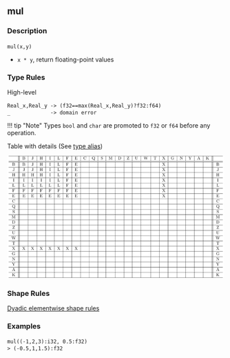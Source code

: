 ## mul

### Description

`mul(x,y)`

- `x * y`, return floating-point values

### Type Rules

High-level

```no-highlight
Real_x,Real_y -> (f32==max(Real_x,Real_y)?f32:f64)
_             -> domain error
``` 

!!! tip "Note"
    Types `bool` and `char` are promoted to `f32` or `f64` before any operation.

Table with details (See [type alias](../types.md))

![multiplication](../types/mul.png)

### Shape Rules

[Dyadic elementwise shape rules](../shapes.md#dyadic-elementwise)

### Examples

```no-highlight
mul((-1,2,3):i32, 0.5:f32)
> (-0.5,1,1.5):f32
```

